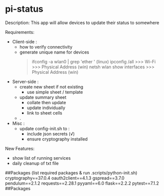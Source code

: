 # pi-status

Description: This app will allow devices to update their status to somewhere

Requirements:

- Client-side :
  - how to verify connectivity
  - generate unique name for devices
    > ifconfig -a wlan0 | grep 'ether ' (linux)
    > ipconfig /all >>> Wi-Fi >>> Physical Address (win)
    > netsh wlan show interfaces >>> Physical Address (win)
- Server-side :
  - create new sheet if not existing
    - use simple sheet / template
  - update summary sheet
    - collate then update
    - update individually
    - link to sheet cells
  - .
- Misc :
  - update config-init.sh to :
    - include json secrets (√)
    - ensure cryptography installed

New Features:

- show list of running services
- daily cleanup of txt file

##Packages (list required packages & run .scripts/python-init.sh)
cryptography==37.0.4
oauth2client==4.1.3
gspread==3.7.0
pendulum==2.1.2
requests==2.28.1
pyyaml==6.0
flask==2.2.2
pytest==7.1.2
##Packages
